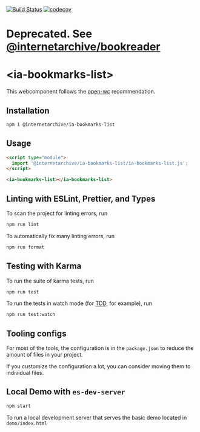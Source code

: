 [![Build Status](https://travis-ci.com/internetarchive/iaux-bookmarks-list.svg?branch=master)](https://travis-ci.com/internetarchive/iaux-bookmarks-list)
[![codecov](https://codecov.io/gh/internetarchive/iaux-bookmarks-list/branch/master/graph/badge.svg)](https://codecov.io/gh/internetarchive/iaux-bookmarks-list)

# Deprecated.  See [@internetarchive/bookreader](https://github.com/internetarchive/bookreader)

# \<ia-bookmarks-list>

This webcomponent follows the [open-wc](https://github.com/open-wc/open-wc) recommendation.

## Installation
```bash
npm i @internetarchive/ia-bookmarks-list
```

## Usage
```html
<script type="module">
  import '@internetarchive/ia-bookmarks-list/ia-bookmarks-list.js';
</script>

<ia-bookmarks-list></ia-bookmarks-list>
```

## Linting with ESLint, Prettier, and Types
To scan the project for linting errors, run
```bash
npm run lint
```

To automatically fix many linting errors, run
```bash
npm run format
```

## Testing with Karma
To run the suite of karma tests, run
```bash
npm run test
```

To run the tests in watch mode (for <abbr title="test driven development">TDD</abbr>, for example), run

```bash
npm run test:watch
```


## Tooling configs

For most of the tools, the configuration is in the `package.json` to reduce the amount of files in your project.

If you customize the configuration a lot, you can consider moving them to individual files.

## Local Demo with `es-dev-server`
```bash
npm start
```
To run a local development server that serves the basic demo located in `demo/index.html`
